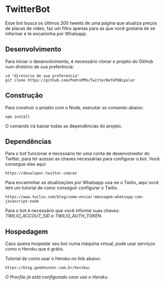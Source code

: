 # TwitterBot
Esse bot busca os últimos 200 tweets de uma página que atualiza preços de placas de vídeo, faz um filtro apenas para as que você gostaria de se informar e te encaminha por Whatsapp.

## Desenvolvimento

Para iniciar o desenvolvimento, é necessário clonar o projeto do GitHub num diretório de sua preferência:

```shell
cd "diretorio de sua preferencia"
git clone https://github.com/PedroPMS/TwitterBotGPUBipolar
```

## Construção

Para construir o projeto com o Node, executar os comando abaixo:

```shell
npm install
```

O comando irá baixar todas as dependências do projeto.

## Dependências

Para o bot funcionar é necessário ter uma conta de desenvolvedor do Twitter, para ter acesso as chaves necessárias para configurar o bot. Você consegue elas aqui:

```shell
https://developer.twitter.com/en
```

Para encaminhar as atualizações por Whatsapp usa-se o Twilio, aqui você tem um tutorial de como conseguir configurar o Twilio.

```shell
https://www.twilio.com/blog/como-enviar-mensagem-whatsapp-com-javascript-node
```

Para o bot é necessário que você informe suas chaves: *TWILIO_ACCOUT_SID* e *TWILIO_AUTH_TOKEN*.

## Hospedagem

Caso queira hospedar seu bot numa máquina virtual, pode usar serviços como o Heroku que é grátis.

Tutorial de como usar o Heroku no link abaixo:

```shell
https://blog.geekhunter.com.br/heroku/
```

*O Procfile já está configurado caso use o Heroku.*
